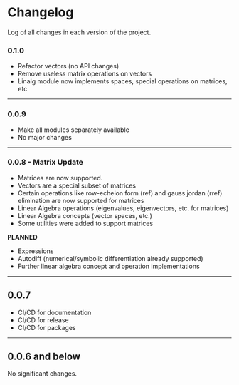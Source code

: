 # Changelog

Log of all changes in each version of the project.

### 0.1.0

- Refactor vectors (no API changes)
- Remove useless matrix operations on vectors
- Linalg module now implements spaces, special operations on matrices, etc

---

### 0.0.9 

- Make all modules separately available
- No major changes

---

### 0.0.8 - Matrix Update
 
- Matrices are now supported. 
- Vectors are a special subset of matrices
- Certain operations like row-echelon form (ref) and gauss jordan (rref) elimination are now supported for matrices
- Linear Algebra operations (eigenvalues, eigenvectors, etc. for matrices) 
- Linear Algebra concepts (vector spaces, etc.)
- Some utilities were added to support matrices

**PLANNED**

- Expressions 
- Autodiff (numerical/symbolic differentiation already supported)
- Further linear algebra concept and operation implementations

---

## 0.0.7
- CI/CD for documentation
- CI/CD for release
- CI/CD for packages

--- 

## 0.0.6 and below

No significant changes.